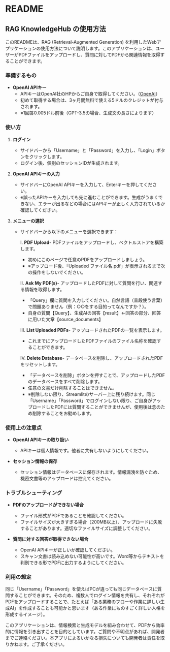 # README

## RAG KnowledgeHub の使用方法

このREADMEは、RAG (Retrieval-Augmented Generation) を利用したWebアプリケーションの使用方法について説明します。このアプリケーションは、ユーザーがPDFファイルをアップロードし、質問に対してPDFから関連情報を取得することができます。

### 準備するもの
- **OpenAI APIキー**
  - APIキーはOpenAI社のHPからご自身で取得してください。（[OpenAI](https://platform.openai.com/docs/overview)）
  - 初めて取得する場合は、3ヶ月間無料で使える5ドルのクレジットが付与されます。
  - ※1回答0.005ドル前後（GPT-3.5の場合、生成文の長さによります）

### 使い方

1. **ログイン**
   - サイドバーから「Username」と「Password」を入力し、「Login」ボタンをクリックします。
   - ログイン後、個別のセッションIDが生成されます。

2. **OpenAI APIキーの入力**
   - サイドバーにOpenAI APIキーを入力して、Enterキーを押してください。
   - ※誤ったAPIキーを入力しても先に進むことができます。生成がうまくできない、エラーが出るなどの場合にはAPIキーが正しく入力されているか確認してください。

3. **メニューの選択**
   - サイドバーから以下のメニューを選択できます：

     Ⅰ. **PDF Upload**- PDFファイルをアップロードし、ベクトルストアを構築します。
        - 初めにこのページで任意のPDFをアップロードしましょう。
        - ※アップロード後、「Uploaded ファイル名.pdf」が表示されるまで次の操作をしないでください。

     Ⅱ. **Ask My PDF(s)**- アップロードしたPDFに対して質問を行い、関連する情報を取得します。
        - 「Query」欄に質問を入力してください。自然言語（普段使う言葉）で問題ありません（例：○○をする目的ってなんですか？）。
        - 自身の質問【Query】、生成AIの回答【result】←回答の部分、回答に用いた文章【source_documents】

     Ⅲ. **List Uploaded PDFs**- アップロードされたPDFの一覧を表示します。
        - これまでにアップロードしたPDFファイルのファイル名称を確認することができます。

     Ⅳ. **Delete Database**- データベースを削除し、アップロードされたPDFをリセットします。
        - 「データベースを削除」ボタンを押すことで、アップロードしたPDFのデータベースをすべて削除します。
        - 任意の文書だけ削除することはできません。
        - ※削除しない限り、Streamlitのサーバー上に残り続けます。同じ「Username」「Password」でログインしない限り、ご自身がアップロードしたPDFには質問することができませんが、使用後は念のため削除することをお勧めします。

### 使用上の注意点

- **OpenAI APIキーの取り扱い**
  - APIキーは個人情報です。他者に共有しないようにしてください。

- **セッション情報の保存**
  - セッション情報はデータベースに保存されます。情報漏洩を防ぐため、機密文書等のアップロードは控えてください。

### トラブルシューティング

- **PDFのアップロードができない場合**
  - ファイル形式がPDFであることを確認してください。
  - ファイルサイズが大きすぎる場合（200MB以上）、アップロードに失敗することがあります。適切なファイルサイズに調整してください。

- **質問に対する回答が取得できない場合**
  - OpenAI APIキーが正しいか確認してください。
  - スキャン文書は読み込めない可能性が高いです。Word等からテキストを判別できる形でPDFに出力するようにしてください。

### 利用の想定

同じ「Username」「Password」を使えばPCが違っても同じデータベースに質問することができます。そのため、複数人でログイン情報を共有し、それぞれがPDFをアップロードすることで、たとえば「ある業務のフローや作業に詳しい生成AI」を作成することも可能かと思います（ある作業にものすごく詳しい人格を形成するイメージ）。

このアプリケーションは、情報検索と生成モデルを組み合わせて、PDFから効率的に情報を引き出すことを目的としています。ご質問や不明点があれば、開発者までご連絡ください。本アプリによるいかなる損失についても開発者は責任を取りかねます。ご了承ください。
